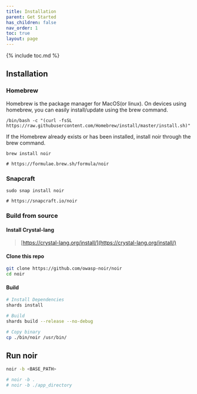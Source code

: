 ```yaml
---
title: Installation
parent: Get Started
has_children: false
nav_order: 1
toc: true
layout: page
---
```


{% include toc.md %}

## Installation
### Homebrew
Homebrew is the package manager for MacOS(or linux). On devices using homebrew, you can easily install/update using the brew command.

```shell
/bin/bash -c "(curl -fsSL https://raw.githubusercontent.com/Homebrew/install/master/install.sh)"
```

If the Homebrew already exists or has been installed, install noir through the brew command.

```shell
brew install noir

# https://formulae.brew.sh/formula/noir
```

### Snapcraft

```shell
sudo snap install noir

# https://snapcraft.io/noir
```

### Build from source
#### Install Crystal-lang

> [https://crystal-lang.org/install/](https://crystal-lang.org/install/)

#### Clone this repo
```bash
git clone https://github.com/owasp-noir/noir
cd noir
```

#### Build
```bash
# Install Dependencies
shards install

# Build
shards build --release --no-debug

# Copy binary
cp ./bin/noir /usr/bin/
```

## Run noir

```bash
noir -b <BASE_PATH>

# noir -b .
# noir -b ./app_directory
```
